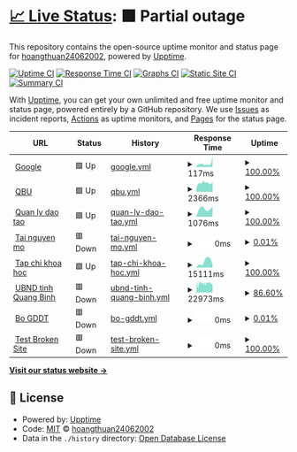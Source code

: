 # [📈 Live Status](https://hoangthuan24062002.github.io/upp): <!--live status--> **🟧 Partial outage**

This repository contains the open-source uptime monitor and status page for [hoangthuan24062002](https://hoangthuan24062002.github.io/upp), powered by [Upptime](https://github.com/upptime/upptime).

[![Uptime CI](https://github.com/hoangthuan24062002/upp/workflows/Uptime%20CI/badge.svg)](https://github.com/hoangthuan24062002/upp/actions?query=workflow%3A%22Uptime+CI%22)
[![Response Time CI](https://github.com/hoangthuan24062002/upp/workflows/Response%20Time%20CI/badge.svg)](https://github.com/hoangthuan24062002/upp/actions?query=workflow%3A%22Response+Time+CI%22)
[![Graphs CI](https://github.com/hoangthuan24062002/upp/workflows/Graphs%20CI/badge.svg)](https://github.com/hoangthuan24062002/upp/actions?query=workflow%3A%22Graphs+CI%22)
[![Static Site CI](https://github.com/hoangthuan24062002/upp/workflows/Static%20Site%20CI/badge.svg)](https://github.com/hoangthuan24062002/upp/actions?query=workflow%3A%22Static+Site+CI%22)
[![Summary CI](https://github.com/hoangthuan24062002/upp/workflows/Summary%20CI/badge.svg)](https://github.com/hoangthuan24062002/upp/actions?query=workflow%3A%22Summary+CI%22)

With [Upptime](https://upptime.js.org), you can get your own unlimited and free uptime monitor and status page, powered entirely by a GitHub repository. We use [Issues](https://github.com/hoangthuan24062002/upp/issues) as incident reports, [Actions](https://github.com/hoangthuan24062002/upp/actions) as uptime monitors, and [Pages](https://hoangthuan24062002.github.io/upp) for the status page.

<!--start: status pages-->
<!-- This summary is generated by Upptime (https://github.com/upptime/upptime) -->
<!-- Do not edit this manually, your changes will be overwritten -->
<!-- prettier-ignore -->
| URL | Status | History | Response Time | Uptime |
| --- | ------ | ------- | ------------- | ------ |
| <img alt="" src="https://icons.duckduckgo.com/ip3/www.google.com.ico" height="13"> [Google](https://www.google.com) | 🟩 Up | [google.yml](https://github.com/hoangthuan24062002/upp/commits/HEAD/history/google.yml) | <details><summary><img alt="Response time graph" src="./graphs/google/response-time-week.png" height="20"> 117ms</summary><br><a href="https://hoangthuan24062002.github.io/upp/history/google"><img alt="Response time 111" src="https://img.shields.io/endpoint?url=https%3A%2F%2Fraw.githubusercontent.com%2Fhoangthuan24062002%2Fupp%2FHEAD%2Fapi%2Fgoogle%2Fresponse-time.json"></a><br><a href="https://hoangthuan24062002.github.io/upp/history/google"><img alt="24-hour response time 354" src="https://img.shields.io/endpoint?url=https%3A%2F%2Fraw.githubusercontent.com%2Fhoangthuan24062002%2Fupp%2FHEAD%2Fapi%2Fgoogle%2Fresponse-time-day.json"></a><br><a href="https://hoangthuan24062002.github.io/upp/history/google"><img alt="7-day response time 117" src="https://img.shields.io/endpoint?url=https%3A%2F%2Fraw.githubusercontent.com%2Fhoangthuan24062002%2Fupp%2FHEAD%2Fapi%2Fgoogle%2Fresponse-time-week.json"></a><br><a href="https://hoangthuan24062002.github.io/upp/history/google"><img alt="30-day response time 111" src="https://img.shields.io/endpoint?url=https%3A%2F%2Fraw.githubusercontent.com%2Fhoangthuan24062002%2Fupp%2FHEAD%2Fapi%2Fgoogle%2Fresponse-time-month.json"></a><br><a href="https://hoangthuan24062002.github.io/upp/history/google"><img alt="1-year response time 111" src="https://img.shields.io/endpoint?url=https%3A%2F%2Fraw.githubusercontent.com%2Fhoangthuan24062002%2Fupp%2FHEAD%2Fapi%2Fgoogle%2Fresponse-time-year.json"></a></details> | <details><summary><a href="https://hoangthuan24062002.github.io/upp/history/google">100.00%</a></summary><a href="https://hoangthuan24062002.github.io/upp/history/google"><img alt="All-time uptime 100.00%" src="https://img.shields.io/endpoint?url=https%3A%2F%2Fraw.githubusercontent.com%2Fhoangthuan24062002%2Fupp%2FHEAD%2Fapi%2Fgoogle%2Fuptime.json"></a><br><a href="https://hoangthuan24062002.github.io/upp/history/google"><img alt="24-hour uptime 100.00%" src="https://img.shields.io/endpoint?url=https%3A%2F%2Fraw.githubusercontent.com%2Fhoangthuan24062002%2Fupp%2FHEAD%2Fapi%2Fgoogle%2Fuptime-day.json"></a><br><a href="https://hoangthuan24062002.github.io/upp/history/google"><img alt="7-day uptime 100.00%" src="https://img.shields.io/endpoint?url=https%3A%2F%2Fraw.githubusercontent.com%2Fhoangthuan24062002%2Fupp%2FHEAD%2Fapi%2Fgoogle%2Fuptime-week.json"></a><br><a href="https://hoangthuan24062002.github.io/upp/history/google"><img alt="30-day uptime 100.00%" src="https://img.shields.io/endpoint?url=https%3A%2F%2Fraw.githubusercontent.com%2Fhoangthuan24062002%2Fupp%2FHEAD%2Fapi%2Fgoogle%2Fuptime-month.json"></a><br><a href="https://hoangthuan24062002.github.io/upp/history/google"><img alt="1-year uptime 100.00%" src="https://img.shields.io/endpoint?url=https%3A%2F%2Fraw.githubusercontent.com%2Fhoangthuan24062002%2Fupp%2FHEAD%2Fapi%2Fgoogle%2Fuptime-year.json"></a></details>
| <img alt="" src="https://icons.duckduckgo.com/ip3/qbu.edu.vn.ico" height="13"> [QBU](https://qbu.edu.vn) | 🟩 Up | [qbu.yml](https://github.com/hoangthuan24062002/upp/commits/HEAD/history/qbu.yml) | <details><summary><img alt="Response time graph" src="./graphs/qbu/response-time-week.png" height="20"> 2366ms</summary><br><a href="https://hoangthuan24062002.github.io/upp/history/qbu"><img alt="Response time 3623" src="https://img.shields.io/endpoint?url=https%3A%2F%2Fraw.githubusercontent.com%2Fhoangthuan24062002%2Fupp%2FHEAD%2Fapi%2Fqbu%2Fresponse-time.json"></a><br><a href="https://hoangthuan24062002.github.io/upp/history/qbu"><img alt="24-hour response time 2566" src="https://img.shields.io/endpoint?url=https%3A%2F%2Fraw.githubusercontent.com%2Fhoangthuan24062002%2Fupp%2FHEAD%2Fapi%2Fqbu%2Fresponse-time-day.json"></a><br><a href="https://hoangthuan24062002.github.io/upp/history/qbu"><img alt="7-day response time 2366" src="https://img.shields.io/endpoint?url=https%3A%2F%2Fraw.githubusercontent.com%2Fhoangthuan24062002%2Fupp%2FHEAD%2Fapi%2Fqbu%2Fresponse-time-week.json"></a><br><a href="https://hoangthuan24062002.github.io/upp/history/qbu"><img alt="30-day response time 3623" src="https://img.shields.io/endpoint?url=https%3A%2F%2Fraw.githubusercontent.com%2Fhoangthuan24062002%2Fupp%2FHEAD%2Fapi%2Fqbu%2Fresponse-time-month.json"></a><br><a href="https://hoangthuan24062002.github.io/upp/history/qbu"><img alt="1-year response time 3623" src="https://img.shields.io/endpoint?url=https%3A%2F%2Fraw.githubusercontent.com%2Fhoangthuan24062002%2Fupp%2FHEAD%2Fapi%2Fqbu%2Fresponse-time-year.json"></a></details> | <details><summary><a href="https://hoangthuan24062002.github.io/upp/history/qbu">100.00%</a></summary><a href="https://hoangthuan24062002.github.io/upp/history/qbu"><img alt="All-time uptime 100.00%" src="https://img.shields.io/endpoint?url=https%3A%2F%2Fraw.githubusercontent.com%2Fhoangthuan24062002%2Fupp%2FHEAD%2Fapi%2Fqbu%2Fuptime.json"></a><br><a href="https://hoangthuan24062002.github.io/upp/history/qbu"><img alt="24-hour uptime 100.00%" src="https://img.shields.io/endpoint?url=https%3A%2F%2Fraw.githubusercontent.com%2Fhoangthuan24062002%2Fupp%2FHEAD%2Fapi%2Fqbu%2Fuptime-day.json"></a><br><a href="https://hoangthuan24062002.github.io/upp/history/qbu"><img alt="7-day uptime 100.00%" src="https://img.shields.io/endpoint?url=https%3A%2F%2Fraw.githubusercontent.com%2Fhoangthuan24062002%2Fupp%2FHEAD%2Fapi%2Fqbu%2Fuptime-week.json"></a><br><a href="https://hoangthuan24062002.github.io/upp/history/qbu"><img alt="30-day uptime 100.00%" src="https://img.shields.io/endpoint?url=https%3A%2F%2Fraw.githubusercontent.com%2Fhoangthuan24062002%2Fupp%2FHEAD%2Fapi%2Fqbu%2Fuptime-month.json"></a><br><a href="https://hoangthuan24062002.github.io/upp/history/qbu"><img alt="1-year uptime 100.00%" src="https://img.shields.io/endpoint?url=https%3A%2F%2Fraw.githubusercontent.com%2Fhoangthuan24062002%2Fupp%2FHEAD%2Fapi%2Fqbu%2Fuptime-year.json"></a></details>
| <img alt="" src="https://icons.duckduckgo.com/ip3/daotao.quangbinhuni.edu.vn.ico" height="13"> [Quan ly dao tao](http://daotao.quangbinhuni.edu.vn) | 🟩 Up | [quan-ly-dao-tao.yml](https://github.com/hoangthuan24062002/upp/commits/HEAD/history/quan-ly-dao-tao.yml) | <details><summary><img alt="Response time graph" src="./graphs/quan-ly-dao-tao/response-time-week.png" height="20"> 1076ms</summary><br><a href="https://hoangthuan24062002.github.io/upp/history/quan-ly-dao-tao"><img alt="Response time 1076" src="https://img.shields.io/endpoint?url=https%3A%2F%2Fraw.githubusercontent.com%2Fhoangthuan24062002%2Fupp%2FHEAD%2Fapi%2Fquan-ly-dao-tao%2Fresponse-time.json"></a><br><a href="https://hoangthuan24062002.github.io/upp/history/quan-ly-dao-tao"><img alt="24-hour response time 1221" src="https://img.shields.io/endpoint?url=https%3A%2F%2Fraw.githubusercontent.com%2Fhoangthuan24062002%2Fupp%2FHEAD%2Fapi%2Fquan-ly-dao-tao%2Fresponse-time-day.json"></a><br><a href="https://hoangthuan24062002.github.io/upp/history/quan-ly-dao-tao"><img alt="7-day response time 1076" src="https://img.shields.io/endpoint?url=https%3A%2F%2Fraw.githubusercontent.com%2Fhoangthuan24062002%2Fupp%2FHEAD%2Fapi%2Fquan-ly-dao-tao%2Fresponse-time-week.json"></a><br><a href="https://hoangthuan24062002.github.io/upp/history/quan-ly-dao-tao"><img alt="30-day response time 1076" src="https://img.shields.io/endpoint?url=https%3A%2F%2Fraw.githubusercontent.com%2Fhoangthuan24062002%2Fupp%2FHEAD%2Fapi%2Fquan-ly-dao-tao%2Fresponse-time-month.json"></a><br><a href="https://hoangthuan24062002.github.io/upp/history/quan-ly-dao-tao"><img alt="1-year response time 1076" src="https://img.shields.io/endpoint?url=https%3A%2F%2Fraw.githubusercontent.com%2Fhoangthuan24062002%2Fupp%2FHEAD%2Fapi%2Fquan-ly-dao-tao%2Fresponse-time-year.json"></a></details> | <details><summary><a href="https://hoangthuan24062002.github.io/upp/history/quan-ly-dao-tao">100.00%</a></summary><a href="https://hoangthuan24062002.github.io/upp/history/quan-ly-dao-tao"><img alt="All-time uptime 100.00%" src="https://img.shields.io/endpoint?url=https%3A%2F%2Fraw.githubusercontent.com%2Fhoangthuan24062002%2Fupp%2FHEAD%2Fapi%2Fquan-ly-dao-tao%2Fuptime.json"></a><br><a href="https://hoangthuan24062002.github.io/upp/history/quan-ly-dao-tao"><img alt="24-hour uptime 100.00%" src="https://img.shields.io/endpoint?url=https%3A%2F%2Fraw.githubusercontent.com%2Fhoangthuan24062002%2Fupp%2FHEAD%2Fapi%2Fquan-ly-dao-tao%2Fuptime-day.json"></a><br><a href="https://hoangthuan24062002.github.io/upp/history/quan-ly-dao-tao"><img alt="7-day uptime 100.00%" src="https://img.shields.io/endpoint?url=https%3A%2F%2Fraw.githubusercontent.com%2Fhoangthuan24062002%2Fupp%2FHEAD%2Fapi%2Fquan-ly-dao-tao%2Fuptime-week.json"></a><br><a href="https://hoangthuan24062002.github.io/upp/history/quan-ly-dao-tao"><img alt="30-day uptime 100.00%" src="https://img.shields.io/endpoint?url=https%3A%2F%2Fraw.githubusercontent.com%2Fhoangthuan24062002%2Fupp%2FHEAD%2Fapi%2Fquan-ly-dao-tao%2Fuptime-month.json"></a><br><a href="https://hoangthuan24062002.github.io/upp/history/quan-ly-dao-tao"><img alt="1-year uptime 100.00%" src="https://img.shields.io/endpoint?url=https%3A%2F%2Fraw.githubusercontent.com%2Fhoangthuan24062002%2Fupp%2FHEAD%2Fapi%2Fquan-ly-dao-tao%2Fuptime-year.json"></a></details>
| <img alt="" src="https://icons.duckduckgo.com/ip3/lrc.quangbinhuni.edu.vn.ico" height="13"> [Tai nguyen mo](http://lrc.quangbinhuni.edu.vn:8383/dspace) | 🟥 Down | [tai-nguyen-mo.yml](https://github.com/hoangthuan24062002/upp/commits/HEAD/history/tai-nguyen-mo.yml) | <details><summary><img alt="Response time graph" src="./graphs/tai-nguyen-mo/response-time-week.png" height="20"> 0ms</summary><br><a href="https://hoangthuan24062002.github.io/upp/history/tai-nguyen-mo"><img alt="Response time 0" src="https://img.shields.io/endpoint?url=https%3A%2F%2Fraw.githubusercontent.com%2Fhoangthuan24062002%2Fupp%2FHEAD%2Fapi%2Ftai-nguyen-mo%2Fresponse-time.json"></a><br><a href="https://hoangthuan24062002.github.io/upp/history/tai-nguyen-mo"><img alt="24-hour response time 0" src="https://img.shields.io/endpoint?url=https%3A%2F%2Fraw.githubusercontent.com%2Fhoangthuan24062002%2Fupp%2FHEAD%2Fapi%2Ftai-nguyen-mo%2Fresponse-time-day.json"></a><br><a href="https://hoangthuan24062002.github.io/upp/history/tai-nguyen-mo"><img alt="7-day response time 0" src="https://img.shields.io/endpoint?url=https%3A%2F%2Fraw.githubusercontent.com%2Fhoangthuan24062002%2Fupp%2FHEAD%2Fapi%2Ftai-nguyen-mo%2Fresponse-time-week.json"></a><br><a href="https://hoangthuan24062002.github.io/upp/history/tai-nguyen-mo"><img alt="30-day response time 0" src="https://img.shields.io/endpoint?url=https%3A%2F%2Fraw.githubusercontent.com%2Fhoangthuan24062002%2Fupp%2FHEAD%2Fapi%2Ftai-nguyen-mo%2Fresponse-time-month.json"></a><br><a href="https://hoangthuan24062002.github.io/upp/history/tai-nguyen-mo"><img alt="1-year response time 0" src="https://img.shields.io/endpoint?url=https%3A%2F%2Fraw.githubusercontent.com%2Fhoangthuan24062002%2Fupp%2FHEAD%2Fapi%2Ftai-nguyen-mo%2Fresponse-time-year.json"></a></details> | <details><summary><a href="https://hoangthuan24062002.github.io/upp/history/tai-nguyen-mo">0.01%</a></summary><a href="https://hoangthuan24062002.github.io/upp/history/tai-nguyen-mo"><img alt="All-time uptime 0.01%" src="https://img.shields.io/endpoint?url=https%3A%2F%2Fraw.githubusercontent.com%2Fhoangthuan24062002%2Fupp%2FHEAD%2Fapi%2Ftai-nguyen-mo%2Fuptime.json"></a><br><a href="https://hoangthuan24062002.github.io/upp/history/tai-nguyen-mo"><img alt="24-hour uptime 0.00%" src="https://img.shields.io/endpoint?url=https%3A%2F%2Fraw.githubusercontent.com%2Fhoangthuan24062002%2Fupp%2FHEAD%2Fapi%2Ftai-nguyen-mo%2Fuptime-day.json"></a><br><a href="https://hoangthuan24062002.github.io/upp/history/tai-nguyen-mo"><img alt="7-day uptime 0.01%" src="https://img.shields.io/endpoint?url=https%3A%2F%2Fraw.githubusercontent.com%2Fhoangthuan24062002%2Fupp%2FHEAD%2Fapi%2Ftai-nguyen-mo%2Fuptime-week.json"></a><br><a href="https://hoangthuan24062002.github.io/upp/history/tai-nguyen-mo"><img alt="30-day uptime 0.01%" src="https://img.shields.io/endpoint?url=https%3A%2F%2Fraw.githubusercontent.com%2Fhoangthuan24062002%2Fupp%2FHEAD%2Fapi%2Ftai-nguyen-mo%2Fuptime-month.json"></a><br><a href="https://hoangthuan24062002.github.io/upp/history/tai-nguyen-mo"><img alt="1-year uptime 0.01%" src="https://img.shields.io/endpoint?url=https%3A%2F%2Fraw.githubusercontent.com%2Fhoangthuan24062002%2Fupp%2FHEAD%2Fapi%2Ftai-nguyen-mo%2Fuptime-year.json"></a></details>
| <img alt="" src="https://icons.duckduckgo.com/ip3/tckh.qbu.edu.vn.ico" height="13"> [Tap chi khoa hoc](http://tckh.qbu.edu.vn/index.php/tckh) | 🟩 Up | [tap-chi-khoa-hoc.yml](https://github.com/hoangthuan24062002/upp/commits/HEAD/history/tap-chi-khoa-hoc.yml) | <details><summary><img alt="Response time graph" src="./graphs/tap-chi-khoa-hoc/response-time-week.png" height="20"> 15111ms</summary><br><a href="https://hoangthuan24062002.github.io/upp/history/tap-chi-khoa-hoc"><img alt="Response time 15111" src="https://img.shields.io/endpoint?url=https%3A%2F%2Fraw.githubusercontent.com%2Fhoangthuan24062002%2Fupp%2FHEAD%2Fapi%2Ftap-chi-khoa-hoc%2Fresponse-time.json"></a><br><a href="https://hoangthuan24062002.github.io/upp/history/tap-chi-khoa-hoc"><img alt="24-hour response time 7708" src="https://img.shields.io/endpoint?url=https%3A%2F%2Fraw.githubusercontent.com%2Fhoangthuan24062002%2Fupp%2FHEAD%2Fapi%2Ftap-chi-khoa-hoc%2Fresponse-time-day.json"></a><br><a href="https://hoangthuan24062002.github.io/upp/history/tap-chi-khoa-hoc"><img alt="7-day response time 15111" src="https://img.shields.io/endpoint?url=https%3A%2F%2Fraw.githubusercontent.com%2Fhoangthuan24062002%2Fupp%2FHEAD%2Fapi%2Ftap-chi-khoa-hoc%2Fresponse-time-week.json"></a><br><a href="https://hoangthuan24062002.github.io/upp/history/tap-chi-khoa-hoc"><img alt="30-day response time 15111" src="https://img.shields.io/endpoint?url=https%3A%2F%2Fraw.githubusercontent.com%2Fhoangthuan24062002%2Fupp%2FHEAD%2Fapi%2Ftap-chi-khoa-hoc%2Fresponse-time-month.json"></a><br><a href="https://hoangthuan24062002.github.io/upp/history/tap-chi-khoa-hoc"><img alt="1-year response time 15111" src="https://img.shields.io/endpoint?url=https%3A%2F%2Fraw.githubusercontent.com%2Fhoangthuan24062002%2Fupp%2FHEAD%2Fapi%2Ftap-chi-khoa-hoc%2Fresponse-time-year.json"></a></details> | <details><summary><a href="https://hoangthuan24062002.github.io/upp/history/tap-chi-khoa-hoc">100.00%</a></summary><a href="https://hoangthuan24062002.github.io/upp/history/tap-chi-khoa-hoc"><img alt="All-time uptime 100.00%" src="https://img.shields.io/endpoint?url=https%3A%2F%2Fraw.githubusercontent.com%2Fhoangthuan24062002%2Fupp%2FHEAD%2Fapi%2Ftap-chi-khoa-hoc%2Fuptime.json"></a><br><a href="https://hoangthuan24062002.github.io/upp/history/tap-chi-khoa-hoc"><img alt="24-hour uptime 100.00%" src="https://img.shields.io/endpoint?url=https%3A%2F%2Fraw.githubusercontent.com%2Fhoangthuan24062002%2Fupp%2FHEAD%2Fapi%2Ftap-chi-khoa-hoc%2Fuptime-day.json"></a><br><a href="https://hoangthuan24062002.github.io/upp/history/tap-chi-khoa-hoc"><img alt="7-day uptime 100.00%" src="https://img.shields.io/endpoint?url=https%3A%2F%2Fraw.githubusercontent.com%2Fhoangthuan24062002%2Fupp%2FHEAD%2Fapi%2Ftap-chi-khoa-hoc%2Fuptime-week.json"></a><br><a href="https://hoangthuan24062002.github.io/upp/history/tap-chi-khoa-hoc"><img alt="30-day uptime 100.00%" src="https://img.shields.io/endpoint?url=https%3A%2F%2Fraw.githubusercontent.com%2Fhoangthuan24062002%2Fupp%2FHEAD%2Fapi%2Ftap-chi-khoa-hoc%2Fuptime-month.json"></a><br><a href="https://hoangthuan24062002.github.io/upp/history/tap-chi-khoa-hoc"><img alt="1-year uptime 100.00%" src="https://img.shields.io/endpoint?url=https%3A%2F%2Fraw.githubusercontent.com%2Fhoangthuan24062002%2Fupp%2FHEAD%2Fapi%2Ftap-chi-khoa-hoc%2Fuptime-year.json"></a></details>
| <img alt="" src="https://icons.duckduckgo.com/ip3/quangbinh.gov.vn.ico" height="13"> [UBND tinh Quang Binh](https://quangbinh.gov.vn) | 🟥 Down | [ubnd-tinh-quang-binh.yml](https://github.com/hoangthuan24062002/upp/commits/HEAD/history/ubnd-tinh-quang-binh.yml) | <details><summary><img alt="Response time graph" src="./graphs/ubnd-tinh-quang-binh/response-time-week.png" height="20"> 22973ms</summary><br><a href="https://hoangthuan24062002.github.io/upp/history/ubnd-tinh-quang-binh"><img alt="Response time 22973" src="https://img.shields.io/endpoint?url=https%3A%2F%2Fraw.githubusercontent.com%2Fhoangthuan24062002%2Fupp%2FHEAD%2Fapi%2Fubnd-tinh-quang-binh%2Fresponse-time.json"></a><br><a href="https://hoangthuan24062002.github.io/upp/history/ubnd-tinh-quang-binh"><img alt="24-hour response time 22942" src="https://img.shields.io/endpoint?url=https%3A%2F%2Fraw.githubusercontent.com%2Fhoangthuan24062002%2Fupp%2FHEAD%2Fapi%2Fubnd-tinh-quang-binh%2Fresponse-time-day.json"></a><br><a href="https://hoangthuan24062002.github.io/upp/history/ubnd-tinh-quang-binh"><img alt="7-day response time 22973" src="https://img.shields.io/endpoint?url=https%3A%2F%2Fraw.githubusercontent.com%2Fhoangthuan24062002%2Fupp%2FHEAD%2Fapi%2Fubnd-tinh-quang-binh%2Fresponse-time-week.json"></a><br><a href="https://hoangthuan24062002.github.io/upp/history/ubnd-tinh-quang-binh"><img alt="30-day response time 22973" src="https://img.shields.io/endpoint?url=https%3A%2F%2Fraw.githubusercontent.com%2Fhoangthuan24062002%2Fupp%2FHEAD%2Fapi%2Fubnd-tinh-quang-binh%2Fresponse-time-month.json"></a><br><a href="https://hoangthuan24062002.github.io/upp/history/ubnd-tinh-quang-binh"><img alt="1-year response time 22973" src="https://img.shields.io/endpoint?url=https%3A%2F%2Fraw.githubusercontent.com%2Fhoangthuan24062002%2Fupp%2FHEAD%2Fapi%2Fubnd-tinh-quang-binh%2Fresponse-time-year.json"></a></details> | <details><summary><a href="https://hoangthuan24062002.github.io/upp/history/ubnd-tinh-quang-binh">86.60%</a></summary><a href="https://hoangthuan24062002.github.io/upp/history/ubnd-tinh-quang-binh"><img alt="All-time uptime 86.60%" src="https://img.shields.io/endpoint?url=https%3A%2F%2Fraw.githubusercontent.com%2Fhoangthuan24062002%2Fupp%2FHEAD%2Fapi%2Fubnd-tinh-quang-binh%2Fuptime.json"></a><br><a href="https://hoangthuan24062002.github.io/upp/history/ubnd-tinh-quang-binh"><img alt="24-hour uptime 86.04%" src="https://img.shields.io/endpoint?url=https%3A%2F%2Fraw.githubusercontent.com%2Fhoangthuan24062002%2Fupp%2FHEAD%2Fapi%2Fubnd-tinh-quang-binh%2Fuptime-day.json"></a><br><a href="https://hoangthuan24062002.github.io/upp/history/ubnd-tinh-quang-binh"><img alt="7-day uptime 86.60%" src="https://img.shields.io/endpoint?url=https%3A%2F%2Fraw.githubusercontent.com%2Fhoangthuan24062002%2Fupp%2FHEAD%2Fapi%2Fubnd-tinh-quang-binh%2Fuptime-week.json"></a><br><a href="https://hoangthuan24062002.github.io/upp/history/ubnd-tinh-quang-binh"><img alt="30-day uptime 86.60%" src="https://img.shields.io/endpoint?url=https%3A%2F%2Fraw.githubusercontent.com%2Fhoangthuan24062002%2Fupp%2FHEAD%2Fapi%2Fubnd-tinh-quang-binh%2Fuptime-month.json"></a><br><a href="https://hoangthuan24062002.github.io/upp/history/ubnd-tinh-quang-binh"><img alt="1-year uptime 86.60%" src="https://img.shields.io/endpoint?url=https%3A%2F%2Fraw.githubusercontent.com%2Fhoangthuan24062002%2Fupp%2FHEAD%2Fapi%2Fubnd-tinh-quang-binh%2Fuptime-year.json"></a></details>
| <img alt="" src="https://icons.duckduckgo.com/ip3/moet.gov.vn.ico" height="13"> [Bo GDDT](https://moet.gov.vn/Pages/home.aspx) | 🟥 Down | [bo-gddt.yml](https://github.com/hoangthuan24062002/upp/commits/HEAD/history/bo-gddt.yml) | <details><summary><img alt="Response time graph" src="./graphs/bo-gddt/response-time-week.png" height="20"> 0ms</summary><br><a href="https://hoangthuan24062002.github.io/upp/history/bo-gddt"><img alt="Response time 0" src="https://img.shields.io/endpoint?url=https%3A%2F%2Fraw.githubusercontent.com%2Fhoangthuan24062002%2Fupp%2FHEAD%2Fapi%2Fbo-gddt%2Fresponse-time.json"></a><br><a href="https://hoangthuan24062002.github.io/upp/history/bo-gddt"><img alt="24-hour response time 0" src="https://img.shields.io/endpoint?url=https%3A%2F%2Fraw.githubusercontent.com%2Fhoangthuan24062002%2Fupp%2FHEAD%2Fapi%2Fbo-gddt%2Fresponse-time-day.json"></a><br><a href="https://hoangthuan24062002.github.io/upp/history/bo-gddt"><img alt="7-day response time 0" src="https://img.shields.io/endpoint?url=https%3A%2F%2Fraw.githubusercontent.com%2Fhoangthuan24062002%2Fupp%2FHEAD%2Fapi%2Fbo-gddt%2Fresponse-time-week.json"></a><br><a href="https://hoangthuan24062002.github.io/upp/history/bo-gddt"><img alt="30-day response time 0" src="https://img.shields.io/endpoint?url=https%3A%2F%2Fraw.githubusercontent.com%2Fhoangthuan24062002%2Fupp%2FHEAD%2Fapi%2Fbo-gddt%2Fresponse-time-month.json"></a><br><a href="https://hoangthuan24062002.github.io/upp/history/bo-gddt"><img alt="1-year response time 0" src="https://img.shields.io/endpoint?url=https%3A%2F%2Fraw.githubusercontent.com%2Fhoangthuan24062002%2Fupp%2FHEAD%2Fapi%2Fbo-gddt%2Fresponse-time-year.json"></a></details> | <details><summary><a href="https://hoangthuan24062002.github.io/upp/history/bo-gddt">0.01%</a></summary><a href="https://hoangthuan24062002.github.io/upp/history/bo-gddt"><img alt="All-time uptime 0.01%" src="https://img.shields.io/endpoint?url=https%3A%2F%2Fraw.githubusercontent.com%2Fhoangthuan24062002%2Fupp%2FHEAD%2Fapi%2Fbo-gddt%2Fuptime.json"></a><br><a href="https://hoangthuan24062002.github.io/upp/history/bo-gddt"><img alt="24-hour uptime 0.00%" src="https://img.shields.io/endpoint?url=https%3A%2F%2Fraw.githubusercontent.com%2Fhoangthuan24062002%2Fupp%2FHEAD%2Fapi%2Fbo-gddt%2Fuptime-day.json"></a><br><a href="https://hoangthuan24062002.github.io/upp/history/bo-gddt"><img alt="7-day uptime 0.01%" src="https://img.shields.io/endpoint?url=https%3A%2F%2Fraw.githubusercontent.com%2Fhoangthuan24062002%2Fupp%2FHEAD%2Fapi%2Fbo-gddt%2Fuptime-week.json"></a><br><a href="https://hoangthuan24062002.github.io/upp/history/bo-gddt"><img alt="30-day uptime 0.01%" src="https://img.shields.io/endpoint?url=https%3A%2F%2Fraw.githubusercontent.com%2Fhoangthuan24062002%2Fupp%2FHEAD%2Fapi%2Fbo-gddt%2Fuptime-month.json"></a><br><a href="https://hoangthuan24062002.github.io/upp/history/bo-gddt"><img alt="1-year uptime 0.01%" src="https://img.shields.io/endpoint?url=https%3A%2F%2Fraw.githubusercontent.com%2Fhoangthuan24062002%2Fupp%2FHEAD%2Fapi%2Fbo-gddt%2Fuptime-year.json"></a></details>
| <img alt="" src="https://icons.duckduckgo.com/ip3/thissitedoesnotexist.koj.co.ico" height="13"> [Test Broken Site](https://thissitedoesnotexist.koj.co) | 🟥 Down | [test-broken-site.yml](https://github.com/hoangthuan24062002/upp/commits/HEAD/history/test-broken-site.yml) | <details><summary><img alt="Response time graph" src="./graphs/test-broken-site/response-time-week.png" height="20"> 0ms</summary><br><a href="https://hoangthuan24062002.github.io/upp/history/test-broken-site"><img alt="Response time 0" src="https://img.shields.io/endpoint?url=https%3A%2F%2Fraw.githubusercontent.com%2Fhoangthuan24062002%2Fupp%2FHEAD%2Fapi%2Ftest-broken-site%2Fresponse-time.json"></a><br><a href="https://hoangthuan24062002.github.io/upp/history/test-broken-site"><img alt="24-hour response time 0" src="https://img.shields.io/endpoint?url=https%3A%2F%2Fraw.githubusercontent.com%2Fhoangthuan24062002%2Fupp%2FHEAD%2Fapi%2Ftest-broken-site%2Fresponse-time-day.json"></a><br><a href="https://hoangthuan24062002.github.io/upp/history/test-broken-site"><img alt="7-day response time 0" src="https://img.shields.io/endpoint?url=https%3A%2F%2Fraw.githubusercontent.com%2Fhoangthuan24062002%2Fupp%2FHEAD%2Fapi%2Ftest-broken-site%2Fresponse-time-week.json"></a><br><a href="https://hoangthuan24062002.github.io/upp/history/test-broken-site"><img alt="30-day response time 0" src="https://img.shields.io/endpoint?url=https%3A%2F%2Fraw.githubusercontent.com%2Fhoangthuan24062002%2Fupp%2FHEAD%2Fapi%2Ftest-broken-site%2Fresponse-time-month.json"></a><br><a href="https://hoangthuan24062002.github.io/upp/history/test-broken-site"><img alt="1-year response time 0" src="https://img.shields.io/endpoint?url=https%3A%2F%2Fraw.githubusercontent.com%2Fhoangthuan24062002%2Fupp%2FHEAD%2Fapi%2Ftest-broken-site%2Fresponse-time-year.json"></a></details> | <details><summary><a href="https://hoangthuan24062002.github.io/upp/history/test-broken-site">100.00%</a></summary><a href="https://hoangthuan24062002.github.io/upp/history/test-broken-site"><img alt="All-time uptime 100.00%" src="https://img.shields.io/endpoint?url=https%3A%2F%2Fraw.githubusercontent.com%2Fhoangthuan24062002%2Fupp%2FHEAD%2Fapi%2Ftest-broken-site%2Fuptime.json"></a><br><a href="https://hoangthuan24062002.github.io/upp/history/test-broken-site"><img alt="24-hour uptime 100.00%" src="https://img.shields.io/endpoint?url=https%3A%2F%2Fraw.githubusercontent.com%2Fhoangthuan24062002%2Fupp%2FHEAD%2Fapi%2Ftest-broken-site%2Fuptime-day.json"></a><br><a href="https://hoangthuan24062002.github.io/upp/history/test-broken-site"><img alt="7-day uptime 100.00%" src="https://img.shields.io/endpoint?url=https%3A%2F%2Fraw.githubusercontent.com%2Fhoangthuan24062002%2Fupp%2FHEAD%2Fapi%2Ftest-broken-site%2Fuptime-week.json"></a><br><a href="https://hoangthuan24062002.github.io/upp/history/test-broken-site"><img alt="30-day uptime 100.00%" src="https://img.shields.io/endpoint?url=https%3A%2F%2Fraw.githubusercontent.com%2Fhoangthuan24062002%2Fupp%2FHEAD%2Fapi%2Ftest-broken-site%2Fuptime-month.json"></a><br><a href="https://hoangthuan24062002.github.io/upp/history/test-broken-site"><img alt="1-year uptime 100.00%" src="https://img.shields.io/endpoint?url=https%3A%2F%2Fraw.githubusercontent.com%2Fhoangthuan24062002%2Fupp%2FHEAD%2Fapi%2Ftest-broken-site%2Fuptime-year.json"></a></details>

<!--end: status pages-->

[**Visit our status website →**](https://hoangthuan24062002.github.io/upp)

## 📄 License

- Powered by: [Upptime](https://github.com/upptime/upptime)
- Code: [MIT](./LICENSE) © [hoangthuan24062002](https://hoangthuan24062002.github.io/upp)
- Data in the `./history` directory: [Open Database License](https://opendatacommons.org/licenses/odbl/1-0/)

